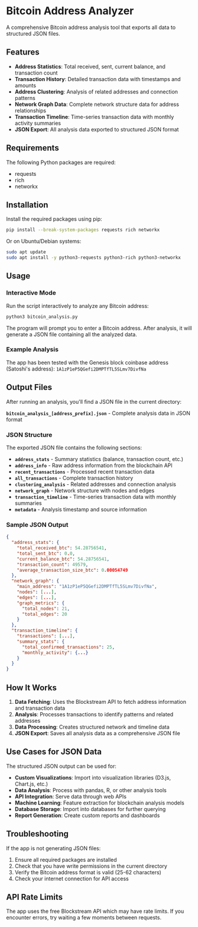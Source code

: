 # Bitcoin Address Analyzer

A comprehensive Bitcoin address analysis tool that exports all data to structured JSON files.

## Features

- **Address Statistics**: Total received, sent, current balance, and transaction count
- **Transaction History**: Detailed transaction data with timestamps and amounts
- **Address Clustering**: Analysis of related addresses and connection patterns
- **Network Graph Data**: Complete network structure data for address relationships
- **Transaction Timeline**: Time-series transaction data with monthly activity summaries
- **JSON Export**: All analysis data exported to structured JSON format

## Requirements

The following Python packages are required:
- requests
- rich
- networkx

## Installation

Install the required packages using pip:

```bash
pip install --break-system-packages requests rich networkx
```

Or on Ubuntu/Debian systems:

```bash
sudo apt update
sudo apt install -y python3-requests python3-rich python3-networkx
```

## Usage

### Interactive Mode

Run the script interactively to analyze any Bitcoin address:

```bash
python3 bitcoin_analysis.py
```

The program will prompt you to enter a Bitcoin address. After analysis, it will generate a JSON file containing all the analyzed data.

### Example Analysis

The app has been tested with the Genesis block coinbase address (Satoshi's address):
`1A1zP1eP5QGefi2DMPTfTL5SLmv7DivfNa`

## Output Files

After running an analysis, you'll find a JSON file in the current directory:

**`bitcoin_analysis_[address_prefix].json`** - Complete analysis data in JSON format

### JSON Structure

The exported JSON file contains the following sections:

- **`address_stats`** - Summary statistics (balance, transaction count, etc.)
- **`address_info`** - Raw address information from the blockchain API
- **`recent_transactions`** - Processed recent transaction data
- **`all_transactions`** - Complete transaction history
- **`clustering_analysis`** - Related addresses and connection analysis
- **`network_graph`** - Network structure with nodes and edges
- **`transaction_timeline`** - Time-series transaction data with monthly summaries
- **`metadata`** - Analysis timestamp and source information

### Sample JSON Output

```json
{
  "address_stats": {
    "total_received_btc": 54.28756541,
    "total_sent_btc": 0.0,
    "current_balance_btc": 54.28756541,
    "transaction_count": 49579,
    "average_transaction_size_btc": 0.00054749
  },
  "network_graph": {
    "main_address": "1A1zP1eP5QGefi2DMPTfTL5SLmv7DivfNa",
    "nodes": [...],
    "edges": [...],
    "graph_metrics": {
      "total_nodes": 21,
      "total_edges": 20
    }
  },
  "transaction_timeline": {
    "transactions": [...],
    "summary_stats": {
      "total_confirmed_transactions": 25,
      "monthly_activity": {...}
    }
  }
}
```

## How It Works

1. **Data Fetching**: Uses the Blockstream API to fetch address information and transaction data
2. **Analysis**: Processes transactions to identify patterns and related addresses
3. **Data Processing**: Creates structured network and timeline data
4. **JSON Export**: Saves all analysis data as a comprehensive JSON file

## Use Cases for JSON Data

The structured JSON output can be used for:

- **Custom Visualizations**: Import into visualization libraries (D3.js, Chart.js, etc.)
- **Data Analysis**: Process with pandas, R, or other analysis tools
- **API Integration**: Serve data through web APIs
- **Machine Learning**: Feature extraction for blockchain analysis models
- **Database Storage**: Import into databases for further querying
- **Report Generation**: Create custom reports and dashboards

## Troubleshooting

If the app is not generating JSON files:

1. Ensure all required packages are installed
2. Check that you have write permissions in the current directory
3. Verify the Bitcoin address format is valid (25-62 characters)
4. Check your internet connection for API access

## API Rate Limits

The app uses the free Blockstream API which may have rate limits. If you encounter errors, try waiting a few moments between requests.